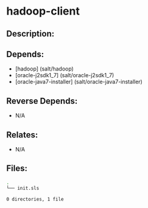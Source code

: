 # hadoop-client

## Description:



## Depends:

  -  [hadoop] (salt/hadoop)
  -  [oracle-j2sdk1\_7] (salt/oracle-j2sdk1_7)
  -  [oracle-java7-installer] (salt/oracle-java7-installer)

## Reverse Depends:

  -  N/A

## Relates:

  -  N/A

## Files:

```bash
.
└── init.sls

0 directories, 1 file
```
